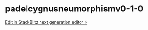 # padelcygnusneumorphismv0-1-0

[Edit in StackBlitz next generation editor ⚡️](https://stackblitz.com/~/github.com/BrainmuscleAI/padelcygnusneumorphismv0-1-0)